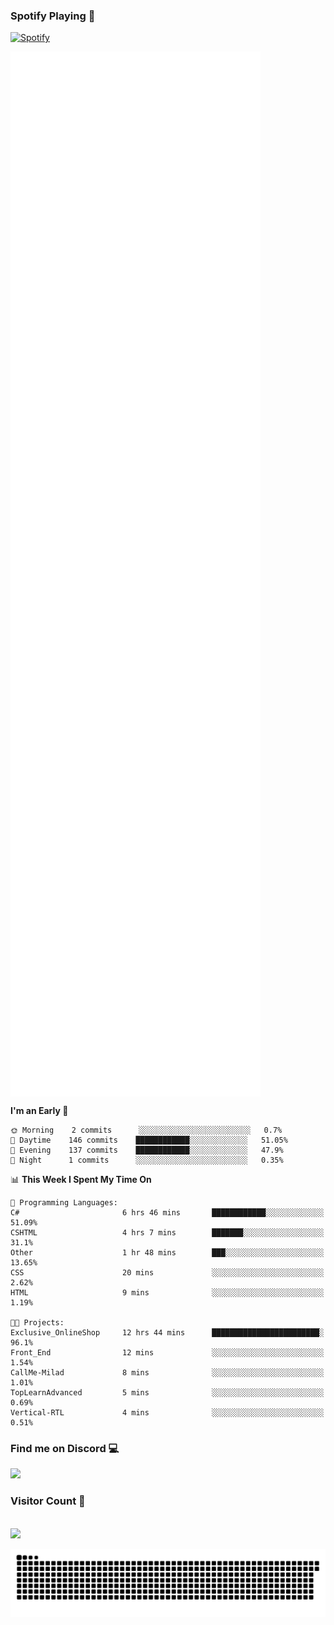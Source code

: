 ### Spotify Playing 🎵
[![Spotify](https://spotify-livestats-callme-milad.vercel.app/api/spotify)](https://open.spotify.com/user/314mrt6dxn5cqoxklh3thbwlr6by)

<img align="center" src="/github-metrics.svg" alt="Metrics" width="400">

<!--START_SECTION:waka-->
**I'm an Early 🐤** 

```text
🌞 Morning    2 commits      ░░░░░░░░░░░░░░░░░░░░░░░░░   0.7% 
🌆 Daytime    146 commits    ████████████░░░░░░░░░░░░░   51.05% 
🌃 Evening    137 commits    ████████████░░░░░░░░░░░░░   47.9% 
🌙 Night      1 commits      ░░░░░░░░░░░░░░░░░░░░░░░░░   0.35%

```


📊 **This Week I Spent My Time On** 

```text
💬 Programming Languages: 
C#                       6 hrs 46 mins       ████████████░░░░░░░░░░░░░   51.09% 
CSHTML                   4 hrs 7 mins        ███████░░░░░░░░░░░░░░░░░░   31.1% 
Other                    1 hr 48 mins        ███░░░░░░░░░░░░░░░░░░░░░░   13.65% 
CSS                      20 mins             ░░░░░░░░░░░░░░░░░░░░░░░░░   2.62% 
HTML                     9 mins              ░░░░░░░░░░░░░░░░░░░░░░░░░   1.19%

🐱‍💻 Projects: 
Exclusive_OnlineShop     12 hrs 44 mins      ████████████████████████░   96.1% 
Front_End                12 mins             ░░░░░░░░░░░░░░░░░░░░░░░░░   1.54% 
CallMe-Milad             8 mins              ░░░░░░░░░░░░░░░░░░░░░░░░░   1.01% 
TopLearnAdvanced         5 mins              ░░░░░░░░░░░░░░░░░░░░░░░░░   0.69% 
Vertical-RTL             4 mins              ░░░░░░░░░░░░░░░░░░░░░░░░░   0.51%

```


<!--END_SECTION:waka-->

### Find me on Discord 💻
<a href="https://discord.gg/pQVcABAxAy" rel="nofollow"> 
  <img src="https://discord.c99.nl/widget/theme-2/977957889358573609.png" data-canonical-src="https://discord.c99.nl/widget/theme-2/977957889358573609.png" style="max-width: 100%;"></a>

### Visitor Count 🔢
<p align="left"> 
  <br>
  <img src="https://profile-counter.glitch.me/callme-devil/count.svg" />
</p>

<img src="https://github.com/callme-devil/callme-devil/blob/output/github-contribution-grid-snake.svg" alt="snake" style="max-width: 100%;">
